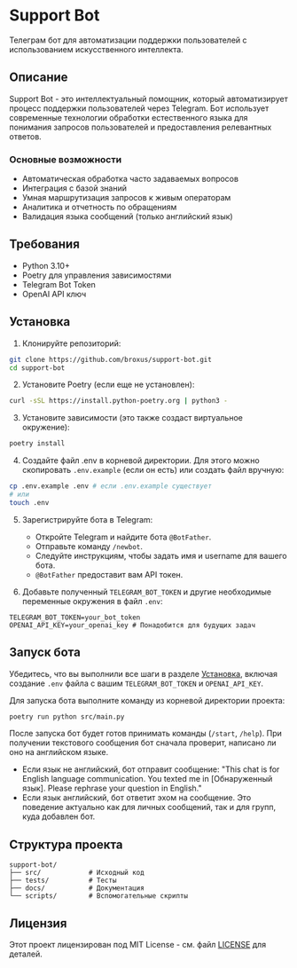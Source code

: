 # Support Bot

Телеграм бот для автоматизации поддержки пользователей с использованием искусственного интеллекта.

## Описание

Support Bot - это интеллектуальный помощник, который автоматизирует процесс поддержки пользователей через Telegram. Бот использует современные технологии обработки естественного языка для понимания запросов пользователей и предоставления релевантных ответов.

### Основные возможности

- Автоматическая обработка часто задаваемых вопросов
- Интеграция с базой знаний
- Умная маршрутизация запросов к живым операторам
- Аналитика и отчетность по обращениям
- Валидация языка сообщений (только английский язык)

## Требования

- Python 3.10+
- Poetry для управления зависимостями
- Telegram Bot Token
- OpenAI API ключ

## Установка

1. Клонируйте репозиторий:
```bash
git clone https://github.com/broxus/support-bot.git
cd support-bot
```

2. Установите Poetry (если еще не установлен):
```bash
curl -sSL https://install.python-poetry.org | python3 -
```

3. Установите зависимости (это также создаст виртуальное окружение):
```bash
poetry install
```

4. Создайте файл .env в корневой директории. Для этого можно скопировать `.env.example` (если он есть) или создать файл вручную:
```bash
cp .env.example .env # если .env.example существует
# или
touch .env
```

5. Зарегистрируйте бота в Telegram:
    - Откройте Telegram и найдите бота `@BotFather`.
    - Отправьте команду `/newbot`.
    - Следуйте инструкциям, чтобы задать имя и username для вашего бота.
    - `@BotFather` предоставит вам API токен.

6. Добавьте полученный `TELEGRAM_BOT_TOKEN` и другие необходимые переменные окружения в файл `.env`:
```
TELEGRAM_BOT_TOKEN=your_bot_token
OPENAI_API_KEY=your_openai_key # Понадобится для будущих задач
```

## Запуск бота

Убедитесь, что вы выполнили все шаги в разделе [Установка](#установка), включая создание `.env` файла с вашим `TELEGRAM_BOT_TOKEN` и `OPENAI_API_KEY`.

Для запуска бота выполните команду из корневой директории проекта:

```bash
poetry run python src/main.py
```

После запуска бот будет готов принимать команды (`/start`, `/help`).
При получении текстового сообщения бот сначала проверит, написано ли оно на английском языке.
- Если язык не английский, бот отправит сообщение: "This chat is for English language communication. You texted me in [Обнаруженный язык]. Please rephrase your question in English."
- Если язык английский, бот ответит эхом на сообщение.
Это поведение актуально как для личных сообщений, так и для групп, куда добавлен бот.

## Структура проекта

```
support-bot/
├── src/            # Исходный код
├── tests/          # Тесты
├── docs/           # Документация
└── scripts/        # Вспомогательные скрипты
```

## Лицензия

Этот проект лицензирован под MIT License - см. файл [LICENSE](LICENSE) для деталей. 